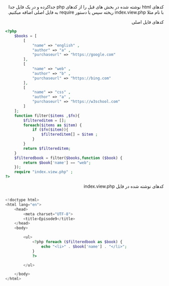 <div class="body" dir="rtl">
کدهای html نوشته شده در بخش های قبل را از کدهای php جداکرده و در یک فایل جدا با نام مثلا index.view.php ریخته سپس یا دستور  require به فایل اصلی اضافه میکنیم.

کدهای فایل اصلی
<div dir="ltr">

```php
<?php
    $books = [
        [
            "name" => "english" ,
            "author" => "a" ,
            "purchaseurl" => "https://google.com"
        ],
        [
            "name" => "web" ,
            "author" => "b" ,
            "purchaseurl" => "https://bing.com"
        ],
        [
            "name" => "css" ,
            "author" => "a" ,
            "purchaseurl" => "https://w3school.com"
        ]
    ];
    function filter($items ,$fn){
        $filtereditem = [];
        foreach($items as $item) {
            if ($fn($item)){
                $filtereditem[] = $item ;
            }
        }
        return $filtereditem;
    }
    $filteredbook = filter($books,function ($book) {
        return $book['name'] == "web";
    });
    require "index.view.php" ;
?>

```
<div dir="rtl">
کدهای نوشته شده در فایل index.view.php

<div dir="ltr">

```php

<!doctype html>
<html lang="en">
    <head>
        <meta charset="UTF-8">
        <title>Episode9</title>
    </head>
    <body>

        <ul>
            <?php foreach ($filteredbook as $book) {
                echo "<li>" . $book['name'] . "</li>";
            }
            ?>

        </ul>

    </body>
</html>

```
